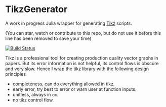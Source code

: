 # TikzGenerator

A work in progress Julia wrapper for generating [Tikz](https://en.m.wikipedia.org/wiki/PGF/TikZ) scripts.

(You can star, watch or contribute to this repo, but do not use it before this line has been removed to save your time)

[![Build Status](https://github.com/GiggleLiu/TikzGenerator.jl/actions/workflows/CI.yml/badge.svg?branch=main)](https://github.com/GiggleLiu/TikzGenerator.jl/actions/workflows/CI.yml?query=branch%3Amain)

Tikz is a professional tool for creating production quality vector graphs in papers.
But its error information is not helpful, its control flows is obscure and very slow.
Hence I wrap the tikz library with the following design principles

* completeness, can do everything allowed in tikz.
* early error, try best to error or warn user at function inputs.
* unitless, always in `cm`.
* no tikz control flow.
